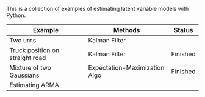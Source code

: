 This is a collection of examples of estimating latent variable models with Python.

| Example                         | Methods                       | Status   |
| ------------------------------- | ----------------------------- | -------- |
| Two urns                        | Kalman Filter                 |          |
| Truck position on straight road | Kalman Filter                 | Finished |
| Mixture of two Gaussians        | Expectation-Maximization Algo | Finished |
| Estimating ARMA                 |                               |          |

